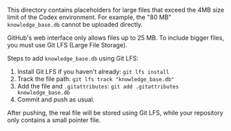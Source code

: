 This directory contains placeholders for large files that exceed the 4MB size limit of the Codex environment. For example, the "80 MB" `knowledge_base.db` cannot be uploaded directly.

GitHub's web interface only allows files up to 25 MB. To include bigger files, you must use Git LFS (Large File Storage).

Steps to add `knowledge_base.db` using Git LFS:
1. Install Git LFS if you haven't already: `git lfs install`
2. Track the file path: `git lfs track "knowledge_base.db"`
3. Add the file and `.gitattributes`: `git add .gitattributes knowledge_base.db`
4. Commit and push as usual.

After pushing, the real file will be stored using Git LFS, while your repository only contains a small pointer file.

